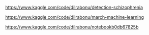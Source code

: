 https://www.kaggle.com/code/dilrabonu/detection-schizophrenia

https://www.kaggle.com/code/dilrabonu/march-machine-learning

https://www.kaggle.com/code/dilrabonu/notebookb0db67825b
